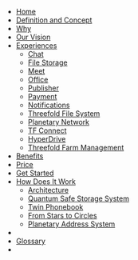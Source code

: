 - [Home](readme)
- [Definition and Concept](definition_and_concept)
- [Why](tftech:why)
- [Our Vision](our_vision)
- [Experiences](experiences)
  - [Chat](twin_chat)
  - [File Storage](filestorage)
  - [Meet](meet)
  - [Office](office)
  - [Publisher](threefold:publisher)
  - [Payment](payment)
  - [Notifications](notifications)
  - [Threefold File System](threefold:threefold_fs)
  - [Planetary Network](threefold:threefold_network)
  - [TF Connect](threefold:tfconnect)
  - [HyperDrive](hyperdrive)
  - [Threefold Farm Management](threefold_farmer_mgmt)
- [Benefits](benefits)
- [Price](price)
- [Get Started](getting_started)
- [How Does It Work](howdoesitwork)
  - [Architecture](twin_architecture)
  - [Quantum Safe Storage System](qsstoragesystem)
  - [Twin Phonebook](phonebook)
  - [From Stars to Circles](stars_circles)
  - [Planetary Address System](addressing_system)
  <!-- [peer2peer fairswap](p2p_swap)-->
- <!--[Roadmap](roadmap)-->
- [Glossary](threefold:defs)
- <!--[Legal](legal)-->
